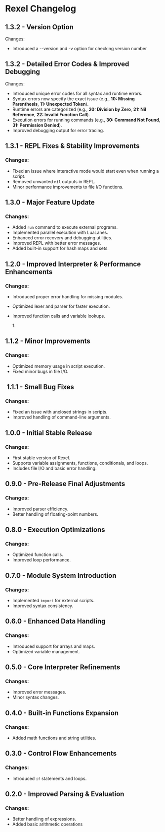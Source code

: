 # Rexel Changelog

## 1.3.2 - Version Option

Changes:

- Introduced a --version and -v option for checking version number

## 1.3.2 - Detailed Error Codes & Improved Debugging

Changes:

- Introduced unique error codes for all syntax and runtime errors.
- Syntax errors now specify the exact issue (e.g., **10: Missing Parenthesis**, **11: Unexpected Token**).
- Runtime errors are categorized (e.g., **20: Division by Zero**, **21: Nil Reference**, **22: Invalid Function Call**).
- Execution errors for running commands (e.g., **30: Command Not Found**, **31: Permission Denied**).
- Improved debugging output for error tracing.

## 1.3.1 - REPL Fixes & Stability Improvements

### Changes:

- Fixed an issue where interactive mode would start even when running a script.
- Removed unwanted `nil` outputs in REPL.
- Minor performance improvements to file I/O functions.

## 1.3.0 - Major Feature Update

### Changes:

- Added `run` command to execute external programs.
- Implemented parallel execution with LuaLanes.
- Enhanced error recovery and debugging utilities.
- Improved REPL with better error messages.
- Added built-in support for hash maps and sets.

## 1.2.0 - Improved Interpreter & Performance Enhancements

### Changes:

- Introduced proper error handling for missing modules.
- Optimized lexer and parser for faster execution.
- Improved function calls and variable lookups.

  1\.

## 1.1.2 - Minor Improvements

### Changes:

- Optimized memory usage in script execution.
- Fixed minor bugs in file I/O.

##  1.1.1 - Small Bug Fixes

### Changes:

- Fixed an issue with unclosed strings in scripts.
- Improved handling of command-line arguments.

## 1.0.0 - Initial Stable Release

### Changes:

- First stable version of Rexel.
- Supports variable assignments, functions, conditionals, and loops.
- Includes file I/O and basic error handling.

## 0.9.0 - Pre-Release Final Adjustments

### Changes:

- Improved parser efficiency.
- Better handling of floating-point numbers.

## 0.8.0 - Execution Optimizations

### Changes:

- Optimized function calls.
- Improved loop performance.

## 0.7.0 - Module System Introduction

### Changes:

- Implemented `import` for external scripts.
- Improved syntax consistency.

## 0.6.0 - Enhanced Data Handling

### Changes:

- Introduced support for arrays and maps.
- Optimized variable management.

## 0.5.0 - Core Interpreter Refinements

### Changes:

- Improved error messages.
- Minor syntax changes.

## 0.4.0 - Built-in Functions Expansion

### Changes:

- Added math functions and string utilities.

## 0.3.0 - Control Flow Enhancements

### Changes:

- Introduced `if` statements and loops.

## 0.2.0 - Improved Parsing & Evaluation

### Changes:

- Better handling of expressions.
- Added basic arithmetic operations
